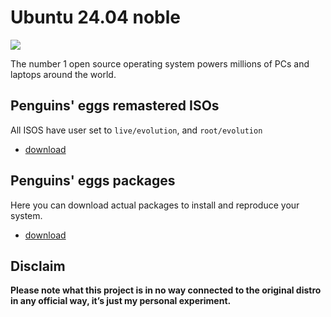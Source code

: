 # Ubuntu 24.04 noble
![](/img/ubuntu.svg)

The number 1 open source operating system powers millions of PCs and laptops around the world.

## Penguins' eggs remastered ISOs
All ISOS have user set to ```live/evolution```, and ```root/evolution```

* [download](https://drive.google.com/drive/folders/1F5RuX77B-Hc_sFoeOIWO1y4rlyY-J317)

## Penguins' eggs packages
Here you can download actual packages to install and reproduce your system.

* [download](https://drive.google.com/drive/folders/14s1JNNp9FW6oESWgIIPifglNB6eRbYko)

## Disclaim
__Please note what this project is in no way connected to the original distro in any official way, it’s just my personal experiment.__

